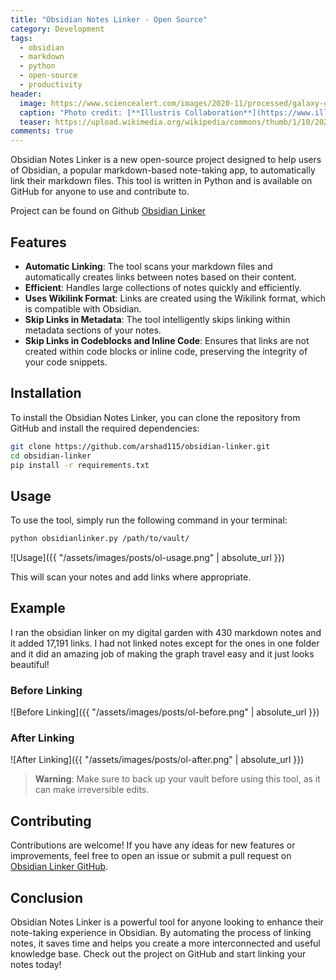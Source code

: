 ```yaml
---
title: "Obsidian Notes Linker - Open Source"
category: Development
tags: 
  - obsidian
  - markdown
  - python
  - open-source
  - productivity
header:
  image: https://www.sciencealert.com/images/2020-11/processed/galaxy-cluster-simulation_1024.jpg
  caption: "Photo credit: [**Illustris Collaboration**](https://www.illustris-project.org/media/)"
  teaser: https://upload.wikimedia.org/wikipedia/commons/thumb/1/10/2023_Obsidian_logo.svg/768px-2023_Obsidian_logo.svg.png
comments: true
---
```


Obsidian Notes Linker is a new open-source project designed to help users of Obsidian, a popular markdown-based note-taking app, to automatically link their markdown files. This tool is written in Python and is available on GitHub for anyone to use and contribute to.

Project can be found on Github [Obsidian Linker](https://github.com/arshad115/obsidian-linker)

## Features

- **Automatic Linking**: The tool scans your markdown files and automatically creates links between notes based on their content.
- **Efficient**: Handles large collections of notes quickly and efficiently.
- **Uses Wikilink Format**: Links are created using the Wikilink format, which is compatible with Obsidian.
- **Skip Links in Metadata**: The tool intelligently skips linking within metadata sections of your notes.
- **Skip Links in Codeblocks and Inline Code**: Ensures that links are not created within code blocks or inline code, preserving the integrity of your code snippets.

## Installation

To install the Obsidian Notes Linker, you can clone the repository from GitHub and install the required dependencies:

```bash
git clone https://github.com/arshad115/obsidian-linker.git
cd obsidian-linker
pip install -r requirements.txt
```

## Usage

To use the tool, simply run the following command in your terminal:

```bash
python obsidianlinker.py /path/to/vault/
```
![Usage]({{ "/assets/images/posts/ol-usage.png" | absolute_url }})

This will scan your notes and add links where appropriate.

## Example

I ran the obsidian linker on my digital garden with 430 markdown notes and it added 17,191 links. I had not linked notes except for the ones in one folder and it did an amazing job of making the graph travel easy and it just looks beautiful!

### Before Linking
![Before Linking]({{ "/assets/images/posts/ol-before.png" | absolute_url }})

### After Linking
![After Linking]({{ "/assets/images/posts/ol-after.png" | absolute_url }})

> **Warning**: Make sure to back up your vault before using this tool, as it can make irreversible edits.

## Contributing

Contributions are welcome! If you have any ideas for new features or improvements, feel free to open an issue or submit a pull request on [Obsidian Linker GitHub](https://github.com/arshad115/obsidian-linker).

## Conclusion

Obsidian Notes Linker is a powerful tool for anyone looking to enhance their note-taking experience in Obsidian. By automating the process of linking notes, it saves time and helps you create a more interconnected and useful knowledge base. Check out the project on GitHub and start linking your notes today!